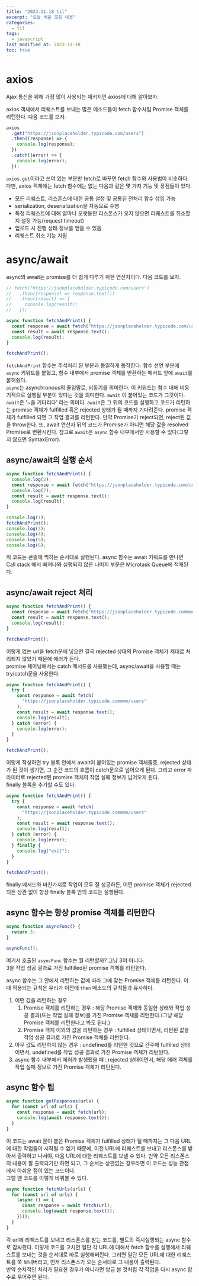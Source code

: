 ```yaml
---
title: "2023.11.18 til"
excerpt: "오늘 배운 모든 내용"
categories:
  - til
tags:
  - javascript
last_modified_at: 2023-11-18
toc: true
---
```


# axios

Ajax 통신을 위해 가장 많이 사용되는 패키지인 axios에 대해 알아보자.

axios 객체에서 리퀘스트를 보내는 많은 메소드들이 fetch 함수처럼 Promise 객체를 리턴한다. 다음 코드를 보자.

```js
axios
  .get("https://jsonplaceholder.typicode.com/users")
  .then((response) => {
    console.log(response);
  })
  .catch((error) => {
    console.log(error);
  });
```

`axios.get`이라고 쓰여 있는 부분만 fetch로 바꾸면 fetch 함수와 사용법이 비슷하다.  
다만, axios 객체에는 fetch 함수에는 없는 다음과 같은 몇 가지 기능 및 장점들이 있다.

- 모든 리퀘스트, 리스폰스에 대한 공통 설정 및 공통된 전처리 함수 삽입 가능
- serialization, deserialization을 자동으로 수행
- 특정 리퀘스트에 대해 얼마나 오랫동안 리스폰스가 오지 않으면 리퀘스트를 취소할지 설정 가능(request timeout)
- 업로드 시 진행 상태 정보를 얻을 수 있음
- 리퀘스트 취소 기능 지원

# async/await

async와 await는 promise를 더 쉽게 다루기 위한 연산자이다. 다음 코드를 보자.

```js
// fetch("https://jsonplaceholder.typicode.com/users")
//   .then((response) => response.text())
//   .then((result) => {
//     console.log(result);
//   });

async function fetchAndPrint() {
  const response = await fetch("https://jsonplaceholder.typicode.com/users");
  const result = await response.text();
  console.log(result);
}

fetchAndPrint();
```

`fetchAndPrint` 함수는 주석처리 된 부분과 동일하게 동작한다. 함수 선언 부분에 `async` 키워드를 붙혔고, 함수 내부에서 promise 객체를 반환하는 메서드 앞에 `await`를 붙혀줬다.  
`async`는 asynchronous의 줄임말로, 비동기를 의미한다. 이 키워드는 함수 내에 비동기적으로 실행될 부분이 있다는 것을 의미한다. `await` 이 붙어있는 코드가 그것이다.  
`await`은 '~을 기다리다' 라는 의미다. `await`은 그 뒤의 코드를 실행하고 코드가 리턴하는 promise 객체가 fulfilled 혹은 rejected 상태가 될 때까지 기다려준다. promise 객체가 fulfilled 되면 그 작업 결과를 리턴한다. 만약 Promise가 reject되면, reject된 값을 throw한다. 또, await 연산자 뒤의 코드가 Promise가 아니면 해당 값을 resolved Promise로 변환시킨다. 참고로 `await`은 `async` 함수 내부에서만 사용할 수 있다(그렇지 않으면 SyntaxError).

## async/await의 실행 순서

```js
async function fetchAndPrint() {
  console.log(2);
  const response = await fetch("https://jsonplaceholder.typicode.com/users");
  console.log(7);
  const result = await response.text();
  console.log(result);
}

console.log(1);
fetchAndPrint();
console.log(3);
console.log(4);
console.log(5);
console.log(6);
```

위 코드는 콘솔에 찍히는 순서대로 실행된다. async 함수는 await 키워드를 만나면 Call stack 에서 빠져나와 실행되지 않은 나머지 부분은 Microtask Queue에 적재된다.

## async/await reject 처리

```js
async function fetchAndPrint() {
  const response = await fetch("https://jsonplaceholder.typicode.commmm/users");
  const result = await response.text();
  console.log(result);
}

fetchAndPrint();
```

이렇게 없는 url을 fetch문에 넣으면 결국 rejected 상태의 Promise 객체가 제대로 처리되지 않았기 때문에 에러가 뜬다.  
promise 체이닝에서는 catch 메서드를 사용했는데, async/await을 사용할 때는 try/catch문을 사용한다.

```js
async function fetchAndPrint() {
  try {
    const response = await fetch(
      "https://jsonplaceholder.typicode.commmm/users"
    );
    const result = await response.text();
    console.log(result);
  } catch (error) {
    console.log(error);
  }
}

fetchAndPrint();
```

이렇게 작성하면 try 블록 안에서 await이 붙어있는 promise 객체들중, rejected 상태가 된 것이 생기면, 그 순간 코드의 흐름이 catch문으로 넘어오게 된다. 그리고 error 파라미터로 rejected된 promise 객체의 작업 실패 정보가 넘어오게 된다.  
finally 블록을 추가할 수도 있다.

```js
async function fetchAndPrint() {
  try {
    const response = await fetch(
      "https://jsonplaceholder.typicode.commmm/users"
    );
    const result = await response.text();
    console.log(result);
  } catch (error) {
    console.log(error);
  } finally {
    console.log("exit");
  }
}

fetchAndPrint();
```

finally 메서드와 마찬가지로 작업이 모두 잘 성공하든, 어떤 promise 객체가 rejected 되든 상관 없이 항상 finally 블록 안의 코드는 실행된다.

## async 함수는 항상 promise 객체를 리턴한다

```js
async function asyncFunc() {
  return 3;
}

asyncFunc();
```

여기서 호출된 `asyncFunc` 함수는 뭘 리턴할까? 그냥 3이 아니다.  
3을 작업 성공 결과로 가진 fulfilled된 promise 객체를 리턴한다.

async 함수는 그 안에서 리턴하는 값에 따라 그에 맞는 Promise 객체를 리턴한다. 이때 적용되는 규칙은 우리가 이전에 `then` 메소드의 규칙들과 유사하다.

1. 어떤 값을 리턴하는 경우
   1. Promise 객체를 리턴하는 경우
      : 해당 Promise 객체와 동일한 상태와 작업 성공 결과(또는 작업 실패 정보)를 가진 Promise 객체를 리턴한다.(그냥 해당 Promise 객체를 리턴한다고 봐도 된다.)
   2. Promise 객체 이외의 값을 리턴하는 경우
      : fulfilled 상태이면서, 리턴된 값을 작업 성공 결과로 가진 Promise 객체를 리턴한다.
2. 아무 값도 리턴하지 않는 경우
   : undefined를 리턴한 것으로 간주해 fulfilled 상태이면서, undefined를 작업 성공 결과로 가진 Promise 객체가 리턴된다.
3. async 함수 내부에서 에러가 발생했을 때
   : rejected 상태이면서, 해당 에러 객체를 작업 실패 정보로 가진 Promise 객체가 리턴된다.

## async 함수 팁

```js
async function getResponses(urls) {
  for (const url of urls) {
    const response = await fetch(url);
    console.log(await response.text());
  }
}
```

이 코드는 await 문이 붙은 Promise 객체가 fulfilled 상태가 될 때까지는 그 다음 URL에 대한 작업들이 시작될 수 없기 때문에, 이전 URL에 리퀘스트를 보내고 리스폰스를 받아서 출력하고 나서야, 다음 URL에 대한 리퀘스트를 보낼 수 있다. 만약 모든 리스폰스의 내용이 잘 출력되기만 하면 되고, 그 순서는 상관없는 경우라면 이 코드는 성능 관점에서 아쉬운 점이 있는 코드이다.  
그럴 땐 코드를 이렇게 바꿔볼 수 있다.

```js
async function fetchUrls(urls) {
  for (const url of urls) {
    (async () => {
      const response = await fetch(url);
      console.log(await response.text());
    })();
  }
}
```

각 url에 리퀘스트를 보내고 리스폰스를 받는 코드를, 별도의 즉시실행되는 async 함수로 감싸줬다. 이렇게 코드를 고치면 일단 각 URL에 대해서 fetch 함수를 실행해서 리퀘스트를 보내는 것을 순서대로 바로 실행해버린다. 그러면 일단 모든 URL에 대한 리퀘스트를 쭉 보내버리고, 먼저 리스폰스가 오는 순서대로 그 내용이 출력된다.  
만약 순차적인 처리가 필요한 경우가 아니라면 방금 본 것처럼 각 작업을 다시 async 함수로 묶어주면 된다.

